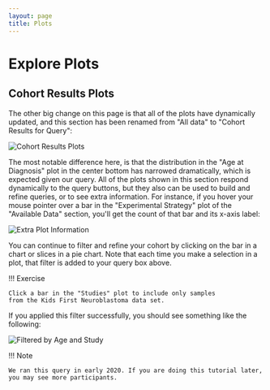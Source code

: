 ```yaml
---
layout: page
title: Plots
---
```


Explore Plots
=============

Cohort Results Plots
--------------------

The other big change on this page is that all of the plots have
dynamically updated, and this section has been renamed from "All data"
to "Cohort Results for Query":

![Cohort Results Plots](../../../images/KidsFirstPortal_18.png "Cohort Results Plots")

The most notable difference here, is that the distribution in the "Age
at Diagnosis" plot in the center bottom has narrowed dramatically,
which is expected given our query. All of the plots shown in this
section respond dynamically to the query buttons, but they also can be
used to build and refine queries, or to see extra information. For
instance, if you hover your mouse pointer over a bar in the
"Experimental Strategy" plot of the "Available Data" section,
you'll get the count of that bar and its x-axis label:

![Extra Plot Information](../../../images/KidsFirstPortal_19.png "Extra Plot Information")

You can continue to filter and refine your cohort by clicking on the bar
in a chart or slices in a pie chart. Note that each time you make a
selection in a plot, that filter is added to your query box above.

!!! Exercise

    Click a bar in the "Studies" plot to include only samples
    from the Kids First Neuroblastoma data set.


If you applied this filter successfully, you should see something like
the following:

![Filtered by Age and Study](../../../images/KidsFirstPortal_20.png "Filtered by Age and Study")


!!! Note

    We ran this query in early 2020. If you are doing this tutorial later,
    you may see more participants.
